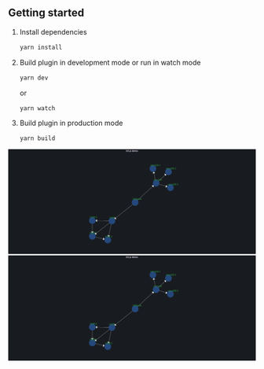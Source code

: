 ## Getting started

1. Install dependencies

   ```bash
   yarn install
   ```

2. Build plugin in development mode or run in watch mode

   ```bash
   yarn dev
   ```

   or

   ```bash
   yarn watch
   ```

3. Build plugin in production mode

   ```bash
   yarn build
   ```

![image](https://github.com/EJaro00/CapSP3-JaegerGrafana-Plugin/blob/Maiqi/d-3-test-plugin/IMG/2.png)
![image](https://github.com/EJaro00/CapSP3-JaegerGrafana-Plugin/blob/Maiqi/d-3-test-plugin/IMG/1.png)
